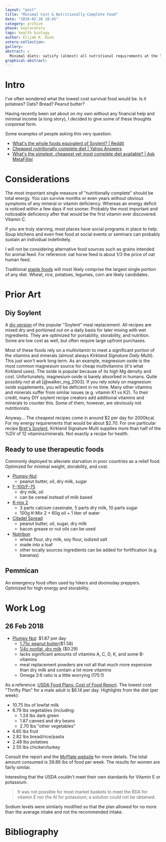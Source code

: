 ```yaml
---
layout: "post"
title: "Minimal Cost & Nutritionally Complete Food"
date: "2019-02-26 18:45"
category: archive
phase: exploratory
tags: health biology
author: Elijah K. Dunn
zotero-collection:
gallery:
abstract: >
  Minimal diets: satisfy (almost) all nutritional requirements at the lowest cost.
graphical-abstract:
---
```


# Intro
I've often wondered what the lowest cost survival food would be. Is it potatoes? Oats? Bread? Peanut butter?

Having recently been set about on my own without any financial help and minimal income (a long story), I decided to give some of these thoughts corporeal form.

Some examples of people asking this very question:

- [What's the whole foods equivalent of Soylent? | Reddit](https://www.reddit.com/r/nutrition/comments/49nceo/i_want_the_simplest_nutritionallycomplete_diet/)
- [Cheapest nutritionally complete diet | Yahoo Answers](https://answers.yahoo.com/question/index?qid=20121115220017AAYeE1x)
- [What's the simplest, cheapest yet most complete diet available? | Ask MetaFilter](https://ask.metafilter.com/37440/Whats-the-simplest-cheapest-yet-most-complete-diet-available)

# Considerations
The most important single measure of "nutritionally complete" should be total energy. You can survive months or even years without obvious symptoms of any mineral or vitamin deficiency. Whereas an energy deficit is noticed within a few days if not sooner. Probably the most important and noticeable deficiency after that would be the first vitamin ever discovered: Vitamin C.

If you are truly starving, most places have social programs in place to help. Soup kitchens and even free food at social events or seminars can probably sustain an individual indefinitely.

I will not be considering alternative food sources such as grains intended for animal feed. For reference: oat horse feed is about 1/3 the price of oat human feed.

Traditional [staple foods](https://en.wikipedia.org/wiki/Staple_food) will most likely comprise the largest single portion of any diet. Wheat, rice, potatoes, legumes, corn are likely candidates.

# Prior Art

## Diy Soylent
A [diy version](https://www.completefoods.co/diy/recipes) of the popular "Soylent" meal replacement. All recipes are mixed dry and portioned out on a daily basis for later mixing with wet ingredients. They are optimized for portability, storability, and nutrition. Some are low cost as well, but often require large upfront purchases.

Most of these foods rely on a multivitamin to meet a significant portion of the vitamins and minerals (almost always *Kirkland Signature Daily Multi*). This just won't work long term. As an example, magnesium oxide is the most common magnesium source for cheap multivitamins (it's what Kirkland uses). The oxide is popular because of its high Mg density and cost. Unfortunately, magnesium oxide is barely absorbed in humans. Quite possibly not at all [@walker_mg_2003]. If you rely solely on magnesium oxide supplements, you will be deficient in no time. Many other vitamins and minerals suffer from similar issues (e.g. vitamin K1 vs K2). To their credit, many DIY soylent recipe creators add additional vitamins and minerals to counter this. Some of them, however, are obviously not nutritionists.

Anyway... The cheapest recipes come in around $2 per day for 2000kcal. For my energy requirements that would be about $2.70. For one particular recipe [Bret's Soylent](https://www.completefoods.co/diy/recipes/brets-soylent-oat-rice-complete-low-price), Kirkland Signature Multi supplies more than half of the %DV of 12 vitamins/minerals. Not exactly a recipe for health.


## Ready to use therapeutic foods
Commonly deployed to alleviate starvation in poor countries as a relief food. Optimized for minimal weight, storability, and cost.

- [Plumpy-Nut](https://en.wikipedia.org/wiki/Plumpy%27nut)
    - peanut butter, oil, dry milk, sugar
- [F-100/F-75](https://en.wikipedia.org/wiki/F-100_and_F-75_(foods))
    - dry milk, oil
    - can be cereal instead of milk based
- [K-mix 2](https://en.wikipedia.org/wiki/K-Mix_2)
    - 3 parts calcium caseinate, 5 parts dry milk, 10 parts sugar
    - 100g K-Mix 2 + 60g oil + 1 liter of water
- [Citadel Spread](https://en.wikipedia.org/wiki/Citadel_spread)
    - peanut butter, oil, sugar, dry milk
    - bacon grease or nut oils can be used
- [Nutribun](https://en.wikipedia.org/wiki/Nutribun)
    - wheat flour, dry milk, soy flour, iodized salt
    - made into a loaf
    - other locally sources ingredients can be added for fortification (e.g. bananas)

## Pemmican
An emergency food often used by hikers and doomsday preppers. Optimized for high energy and storability.


# Work Log

## 26 Feb 2018
- [Plumpy Nut](https://nutritiondata.self.com/facts/recipe/4116447/2): $1.87 per day
    - [1.75c peanut butter](https://www.walmart.com/ip/Great-Value-Creamy-Peanut-Butter-64-oz/47375932)($1.58)
    - [1/4c nonfat, dry milk](https://www.amazon.com/NESTLE-NIDO-Fortificada-Ounce-Canister/dp/B00FRFRZF6) ($0.29)
    - lacks significant amounts of vitamins A, C, D, K, and some B-vitamins
    - meal replacement powders are not all that much more expensive than dry milk and contain a lot more vitamins
    - Omega 3:6 ratio is a little worrying (175:1)

As a reference: [USDA Food Plans: Cost of Food Report](https://www.fns.usda.gov/cnpp/usda-food-plans-cost-food-reports). The lowest cost "Thrifty Plan" for a male adult is $6.14 per day. Highlights from the diet (per week):

- 10.75 lbs of lowfat milk
- 6.79 lbs vegetables (including:
    - 1.24 lbs dark green
    - 1.87 canned and dry beans
    - 2.70 lbs "other vegetables"
- 6.65 lbs fruit
- 2.82 lbs bread/rice/pasta
- 2.48 lbs potatoes
- 2.55 lbs chicken/turkey

Consult the report and the [MyPlate website](https://www.myplate.gov/) for more details. The total amount consumed is 39.86 lbs of food per week. The results for women are fairly similar.

Interesting that the USDA couldn't meet their own standards for Vitamin E or potassium.

> It was not possible for most market baskets to meet the RDA for vitamin E nor the AI for potassium; a solution could not be obtained.

Sodium levels were similarly modified so that the plan allowed for no more than the average intake and not the recommended intake.

# Bibliography

<!--notes-->

<!--links-->
